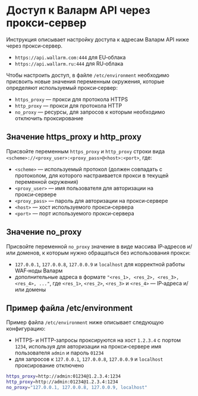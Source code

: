# Доступ к Валарм API через прокси‑сервер

Инструкция описывает настройку доступа к адресам Валарм API ниже через прокси‑сервер.

* `https://api.wallarm.com:444` для EU‑облака
* `https://api.wallarm.ru:444` для RU‑облака

Чтобы настроить доступ, в файле `/etc/environment` необходимо присвоить новые значения переменным окружения, которые определяют используемый прокси‑сервер:

* `https_proxy` — прокси для протокола HTTPS
* `http_proxy` — прокси для протокола HTTP
* `no_proxy` — ресурсы, для запросов к которым необходимо отключить проксирование

## Значение https_proxy и http_proxy

Присвойте переменным `https_proxy` и `http_proxy` строки вида `<scheme>://<proxy_user>:<proxy_pass>@<host>:<port>`, где:

* `<scheme>` — используемый протокол (должен совпадать с протоколом, для которого настраивается прокси в текущей переменной окружения)
* `<proxy_user>` — имя пользователя для авторизации на прокси‑сервере
* `<proxy_pass>` — пароль для авторизации на прокси‑сервере
* `<host>` — хост используемого прокси‑сервера
* `<port>` — порт используемого прокси‑сервера

## Значение no_proxy

Присвойте переменной `no_proxy` значение в виде массива IP‑адресов и/или доменов, к которым нужно обращаться без использования прокси:

* `127.0.0.1`, `127.0.0.8`, `127.0.0.9` и `localhost` для корректной работы WAF‑ноды Валарм
* дополнительные адреса в формате `"<res_1>, <res_2>, <res_3>, <res_4>, ..."`, где `<res_1>`, `<res_2>`, `<res_3>` и `<res_4>` — IP‑адреса и/или домены

## Пример файла /etc/environment

Пример файла `/etc/environment` ниже описывает следующую конфигурацию:

* HTTPS‑ и HTTP‑запросы проксируются на хост `1.2.3.4` с портом `1234`, используя для авторизации на прокси‑сервере имя пользователя `admin` и пароль `01234`
* для запросов к `127.0.0.1`, `127.0.0.8`, `127.0.0.9` и `localhost` проксирование отключено

```bash
https_proxy=http://admin:01234@1.2.3.4:1234
http_proxy=http://admin:01234@1.2.3.4:1234
no_proxy="127.0.0.1, 127.0.0.8, 127.0.0.9, localhost"
```
